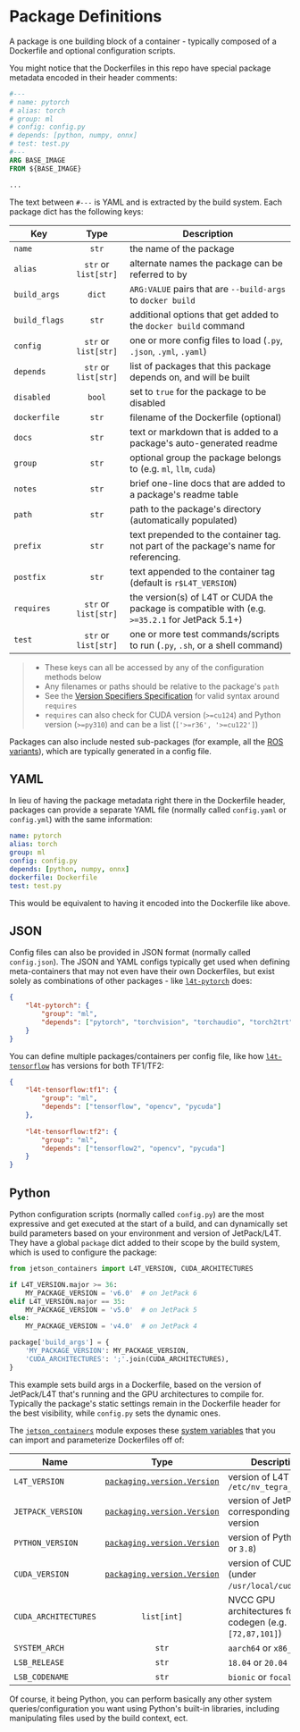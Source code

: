 # Package Definitions

A package is one building block of a container - typically composed of a Dockerfile and optional configuration scripts.

You might notice that the Dockerfiles in this repo have special package metadata encoded in their header comments:

```dockerfile
#---
# name: pytorch
# alias: torch
# group: ml
# config: config.py
# depends: [python, numpy, onnx]
# test: test.py
#---
ARG BASE_IMAGE
FROM ${BASE_IMAGE}

...
```

The text between `#---` is YAML and is extracted by the build system.  Each package dict has the following keys:

| Key           |         Type         | Description                                                                             |
|---------------|:--------------------:|-----------------------------------------------------------------------------------------|
| `name`        |         `str`        | the name of the package                                                                 |
| `alias`       | `str` or `list[str]` | alternate names the package can be referred to by                                       |
| `build_args`  |        `dict`        | `ARG:VALUE` pairs that are `--build-args` to `docker build`                             |
| `build_flags` |         `str`        | additional options that get added to the `docker build` command                         |
| `config`      | `str` or `list[str]` | one or more config files to load (`.py`, `.json`, `.yml`, `.yaml`)                      |
| `depends`     | `str` or `list[str]` | list of packages that this package depends on, and will be built                        |
| `disabled`    | `bool`               | set to `true` for the package to be disabled                                            |
| `dockerfile`  | `str`                | filename of the Dockerfile (optional)                                                   |
| `docs`        | `str`                | text or markdown that is added to a package's auto-generated readme                     |
| `group`       | `str`                | optional group the package belongs to (e.g. `ml`, `llm`, `cuda`)                        |
| `notes`       | `str`                | brief one-line docs that are added to a package's readme table                          |
| `path`        | `str`                | path to the package's directory (automatically populated)                               |
| `prefix`      | `str`                | text prepended to the container tag. not part of the package's name for referencing.    |
| `postfix`     | `str`                | text appended to the container tag (default is `r$L4T_VERSION`)                         |
| `requires`    | `str` or `list[str]` | the version(s) of L4T or CUDA the package is compatible with (e.g. `>=35.2.1` for JetPack 5.1+) |
| `test`        | `str` or `list[str]` | one or more test commands/scripts to run (`.py`, `.sh`, or a shell command)             |

> * These keys can all be accessed by any of the configuration methods below<br>
> * Any filenames or paths should be relative to the package's `path`<br>
> * See the [Version Specifiers Specification](https://packaging.pypa.io/en/latest/specifiers.html) for valid syntax around `requires`
> * `requires` can also check for CUDA version (`>=cu124`) and Python version (`>=py310`) and can be a list (`['>=r36', '>=cu122']`)

Packages can also include nested sub-packages (for example, all the [ROS variants](/packages/ros)), which are typically generated in a config file.

## YAML

In lieu of having the package metadata right there in the Dockerfile header, packages can provide a separate YAML file (normally called `config.yaml` or `config.yml`) with the same information:

```yaml
name: pytorch
alias: torch
group: ml
config: config.py
depends: [python, numpy, onnx]
dockerfile: Dockerfile
test: test.py
```

This would be equivalent to having it encoded into the Dockerfile like above.

## JSON

Config files can also be provided in JSON format (normally called `config.json`).  The JSON and YAML configs typically get used when defining meta-containers that may not even have their own Dockerfiles, but exist solely as combinations of other packages - like [`l4t-pytorch`](/packages/l4t/l4t-pytorch) does:

```json
{
    "l4t-pytorch": {
        "group": "ml",
        "depends": ["pytorch", "torchvision", "torchaudio", "torch2trt", "opencv", "pycuda"]
    }
}
```

You can define multiple packages/containers per config file, like how [`l4t-tensorflow`](/packages/l4t/l4t-tensorflow) has versions for both TF1/TF2:

```json
{
    "l4t-tensorflow:tf1": {
        "group": "ml",
        "depends": ["tensorflow", "opencv", "pycuda"]
    },
    
    "l4t-tensorflow:tf2": {
        "group": "ml",
        "depends": ["tensorflow2", "opencv", "pycuda"]
    }
}
```

## Python

Python configuration scripts (normally called `config.py`) are the most expressive and get executed at the start of a build, and can dynamically set build parameters based on your environment and version of JetPack/L4T.  They have a global `package` dict added to their scope by the build system, which is used to configure the package:

```python
from jetson_containers import L4T_VERSION, CUDA_ARCHITECTURES

if L4T_VERSION.major >= 36: 
    MY_PACKAGE_VERSION = 'v6.0'  # on JetPack 6
elif L4T_VERSION.major == 35:
    MY_PACKAGE_VERSION = 'v5.0'  # on JetPack 5
else:                        
    MY_PACKAGE_VERSION = 'v4.0'  # on JetPack 4

package['build_args'] = {
    'MY_PACKAGE_VERSION': MY_PACKAGE_VERSION,
    'CUDA_ARCHITECTURES': ';'.join(CUDA_ARCHITECTURES),
}
```

This example sets build args in a Dockerfile, based on the version of JetPack/L4T that's running and the GPU architectures to compile for.  Typically the package's static settings remain in the Dockerfile header for the best visibility, while `config.py` sets the dynamic ones.


The [`jetson_containers`](/jetson_containers) module exposes these [system variables](/jetson_containers/l4t_version.py) that you can import and parameterize Dockerfiles off of:

| Name                 |                                       Type                                      | Description                                             |
|----------------------|:-------------------------------------------------------------------------------:|---------------------------------------------------------|
| `L4T_VERSION`        | [`packaging.version.Version`](https://packaging.pypa.io/en/latest/version.html) | version of L4T from `/etc/nv_tegra_release`             |
| `JETPACK_VERSION`    | [`packaging.version.Version`](https://packaging.pypa.io/en/latest/version.html) | version of JetPack corresponding to L4T version         |
| `PYTHON_VERSION`     | [`packaging.version.Version`](https://packaging.pypa.io/en/latest/version.html) | version of Python (`3.6` or `3.8`)                      |
| `CUDA_VERSION`       | [`packaging.version.Version`](https://packaging.pypa.io/en/latest/version.html) | version of CUDA (under `/usr/local/cuda`)               |
| `CUDA_ARCHITECTURES` |                                   `list[int]`                                   | NVCC GPU architectures for codegen (e.g. `[72,87,101]`) |
| `SYSTEM_ARCH`        |                                      `str`                                      | `aarch64` or `x86_64`                                   |
| `LSB_RELEASE`        |                                      `str`                                      | `18.04` or `20.04`                                      |
| `LSB_CODENAME`       |                                      `str`                                      | `bionic` or `focal`                                     |

Of course, it being Python, you can perform basically any other system queries/configuration you want using Python's built-in libraries, including manipulating files used by the build context, ect.

